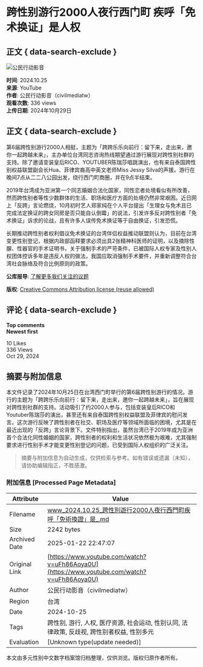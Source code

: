 # 跨性别游行2000人夜行西门町 疾呼「免术换证」是人权

## 正文 { data-search-exclude }


![公民行动影音](https://yt3.ggpht.com/ytc/AIdro_mDzR-76V14vfJIrUxkprhTY6z_7-ycZI65xpLMbxoIGD4=s300-c-k-c0x00ffffff-no-rj)

**时间**: 2024.10.25  
**来源**: YouTube  
**作者**: 公民行动影音（civilmediatw）  
**观看次数**: 336 views  
**上传日期**: 2024年10月29日  

## 正文 { data-search-exclude }

第6届跨性别游行2000人相挺，主题为「跨跨乐乐向前行：留下来，走出来，邀你一起跨越未来」，主办单位台湾同志咨询热线期望通过游行展现对跨性别社群的支持。除了邀请变装皇后RICO、YOUTUBER陈瑞莎唱跳演出，也有来自泰国跨性别权益联盟副会长Hua、菲律宾裔高中英文老师Miss Jessy Silva的声援。游行在晚间7点从二二八公园出发，绕行西门町商圈，并在9点半结束。 

2019年台湾成为亚洲第一个同志婚姻合法化国家，同性恋者处境看似有所改善，然而跨性别者等性少数群体的生活、职场和医疗方面的处境仍然非常艰困。近日网上「反跨」言论燃烧，10月初时艺人郑家纯在个人平台提出「生理女与免术且已完成法定换证的跨女同房是否只能自认倒霉」的说法，引发许多反对跨性别者「免术换证」诉求的论战，且有许多人误传免术换证等于自由换证，引发恐慌。

长期推动跨性别者权利倡议免术换证的台湾伴侣权益推动联盟则认为，目前在台湾变更性别登记，根据内政部函释要求必须出具2张精神科医师的证明，以及摘除性腺、性器官的手术证明书，关于强制手术的严苛条件，已被国际人权专家及性别人权团体控诉多年是违反人权的做法，我国应取消强制手术要件，并重新调整符合台湾社会脉络及符合比例原则的政策。

**公库报导**: [了解更多我们关注的议题](https://www.civilmedia.tw/archives/129048)

**版权**: [Creative Commons Attribution license (reuse allowed)](https://www.youtube.com/t/creative_commons)   

## 评论 { data-search-exclude }

**Top comments**  
**Newest first**

10 Likes  
336 Views  
Oct 29, 2024
<!-- tcd_original_link https://www.youtube.com/watch?v=uFh86Aoya0U -->


## 摘要与附加信息

<!-- tcd_abstract -->
本文件记录了2024年10月25日在台湾西门町举行的第6届跨性别游行的情况。游行的主题为「跨跨乐乐向前行：留下来，走出来，邀你一起跨越未来」，旨在展现对跨性别社群的支持。活动吸引了约2000人参与，包括变装皇后RICO和Youtuber陈瑞莎的演出，甚至还有来自泰国跨性别权益联盟及菲律宾的慰问发言。这次游行反映了跨性别者在社交、职场及医疗等领域所面临的困境，尤其是在最近出现的「反跨」言论背景下。文件特别指出，虽然台湾已于2019年成为亚洲首个合法化同性婚姻的国家，跨性别者的权利和生活状况依然极为艰难，尤其强制要求进行性别手术才能变更性别登记的问题，已受到国际人权组织的广泛关注。
<!-- tcd_abstract_end -->

> 摘要与附加信息为自动生成，仅供检索与参考。如有错误或遗漏（未知），请协助编辑指正，不胜感激。

### 附加信息 [Processed Page Metadata]

| Attribute       | Value                                  |
|-----------------|----------------------------------------|
| Filename        | www_2024.10.25_跨性別遊行2000人夜行西門町疾呼「免術換證」是_.md                             |
| Size            | 2242 bytes                           |
| Archived Date   | 2025-01-22 22:47:07                             |
| Original Link   | [https://www.youtube.com/watch?v=uFh86Aoya0U](https://www.youtube.com/watch?v=uFh86Aoya0U)                       |
| Author          | 公民行动影音（civilmediatw）                               |
| Region          | 台湾                               |
| Date            | 2024-10-25                                 |
| Tags            | 跨性别, 游行, 人权, 医疗资源, 社会运动, 性别认同, 法律政策, 反歧视, 跨性别者权益, 性别多元                                 |
| Evaluation            | [Unknown type(update needed)]                                 |
<!-- tcd_table_end -->

本文由多元性别中文数字档案馆归档整理，仅供浏览。版权归原作者所有。
